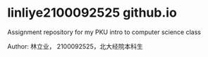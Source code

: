 # linliye2100092525 github.io
Assignment repository for my PKU intro to computer science class

Author: 林立业， 2100092525，北大经院本科生
